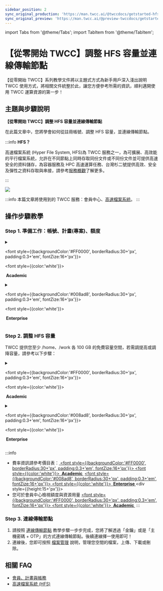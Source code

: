```yaml
---
sidebar_position: 2
sync_original_production: 'https://man.twcc.ai/@twccdocs/getstarted-hfs-adjust-connec-zh' 
sync_original_preview: 'https://man.twcc.ai/@preview-twccdocs/getstarted-hfs-adjust-connec-zh'
---
```


import Tabs from '@theme/Tabs';
import TabItem from '@theme/TabItem';


# 【從零開始 TWCC】調整 HFS 容量並連線傳輸節點

【從零開始 TWCC】系列教學文件將以主題式方式為新手用戶深入淺出說明 TWCC 使用方式，將相關文件統整於此，讓您方便參考所需的資訊，順利邁開使用 TWCC 運算資源的第一步！<i class="fa fa-hand-peace-o" aria-hidden="true"></i>

## 主題與步驟說明

**【從零開始 TWCC】調整 HFS 容量並連線傳輸節點**

在此篇文章中，您將學會如何從註冊帳號、調整 HFS 容量，並連線傳輸節點。


:::info
**HFS？**

高速檔案系統 (Hyper File System, HFS)為 TWCC 服務之一，為可擴展、高效能的平行檔案系統，允許在不同節點上同時存取同份文件或不同份文件並可提供高速安全的資料儲存，為容器服務及 HPC 高速運算任務、台灣杉二號提供高效、安全及彈性之資料存取與串接，請參考[<ins>服務概觀</ins>](https://man.twcc.ai/@twccdocs/doc-hfs-main-zh/%2F%40twccdocs%2Fhfs-overview-zh)了解更多。

::: 


![](https://i.imgur.com/4ggibe9.png)




:::info
本篇文章將使用到的 TWCC 服務：會員中心、[<ins>高速檔案系統</ins>](https://man.twcc.ai/@twccdocs/doc-hfs-main-zh)。
:::


## 操作步驟教學

### Step 1. 準備工作：帳號、計畫(專案)、額度

<!-- 1 start -->
<details class="docspoiler">

<summary>

<font style={{backgroundColor:'#FF0000', borderRadius:30+'px', padding:0.3+'em', fontZize:16+'px'}}>

<font style={{color:'white'}}>

<b>&nbsp;Academic&nbsp;</b>

</font>

</font>

</summary> 


1. [註冊帳號](https://iservice.nchc.org.tw/nchc_service/index.php?lang_type=)
2. 完成後，您可以[新申請計畫](https://man.twcc.ai/@twccdocs/doc-service-main-zh/https%3A%2F%2Fman.twcc.ai%2F%40twccdocs%2Fapply-project-and-credit-zh)，或請 [租戶管理員<i class="fa fa-question-circle" aria-hidden="true"></i>](https://man.twcc.ai/@twccdocs/role-main-zh/https%3A%2F%2Fman.twcc.ai%2F%40twccdocs%2Frole-overview-zh) 將您[加入已存在之計畫](https://man.twcc.ai/@twccdocs/doc-service-main-zh/https%3A%2F%2Fman.twcc.ai%2F%40twccdocs%2Fguide-service-manage-project-team-zh)。
3. 若您為租戶管理員，請為您的計畫[購買計畫額度](https://man.twcc.ai/@twccdocs/doc-service-main-zh/https%3A%2F%2Fman.twcc.ai%2F%40twccdocs%2FS17dwAja4%3Ftype%3Dview)，計畫需有額度才能建立並使用 TWCC 資源。
4. 若您為租戶管理員，額度申請完成後，可將計畫母錢包拆分成多個子錢包分配固定額度給成員使用，若無拆分則統一使用計畫母錢包扣抵額度。請參考 [計畫錢包管理](https://man.twcc.ai/@twccdocs/doc-service-main-zh/https%3A%2F%2Fman.twcc.ai%2F%40twccdocs%2Fguide-service-manage-project-wallet-zh) 了解更多。


</details>

<!-- Space -->

<div style={{height:15+'px'}}></div>

<!-- 2. start -->

<details class="docspoiler">

<summary>

<font style={{backgroundColor:'#008ad8', borderRadius:30+'px', padding:0.3+'em', fontZize:16+'px'}}>

<font style={{color:'white'}}> 

<b>&nbsp;Enterprise&nbsp;</b>

</font>

</font>

</summary>


1. [註冊帳號](https://tws.twcc.ai/)
2. 完成後，您可以
    - 申請[免費體驗專案](https://member.twcc.ai/module_page.php?module=nchc_service#nchc_service/nchc_service.php?action=trial_prj_apply_step0)，或
    - 聯絡業務 (sales@twsc.io) 我們將深入了解您的使用需求，並協助您新增使用專案與額度，或
    - 請 [租戶管理員<i class="fa fa-question-circle" aria-hidden="true"></i>](https://man.twcc.ai/@twccdocs/role-main-zh/https%3A%2F%2Fman.twcc.ai%2F%40twccdocs%2Frole-overview-zh) 將您[加入已存在之專案](https://man.twcc.ai/@twsdocs/doc-mber-pjct-blng-main-zh/https%3A%2F%2Fman.twcc.ai%2F%40twsdocs%2Fguide-service-manage-project-team-zh)。


</details>
<div style={{height:15+'px'}}></div>

### Step 2. 調整 HFS 容量

TWCC 提供您至少 /home、/work 各 100 GB 的免費容量空間，若需調提高或調降容量，請參考以下步驟：

<!-- 1 start -->


<details class="docspoiler">

<summary> 

<font style={{backgroundColor:'#FF0000', borderRadius:30+'px', padding:0.3+'em', fontZize:16+'px'}}>

<font style={{color:'white'}}>

 <b>&nbsp;Academic&nbsp;</b>
 
 </font>
 
 </font>
 
 </summary> 

    
1. 登入[會員中心](https://iservice.nchc.org.tw/nchc_service/index.php) > 選擇「會員中心」> 選擇「申購管理」> 選擇「高速檔案系統 (HFS)」
    
![](https://i.imgur.com/7j9JHPK.png)
    
2. 左半部提供容量、調整說明、個人空間使用現況；
   右半部 (上) 則可選擇變更付費綁定計畫，右半部 (下) 則可以輸入 /work 或 /home 欲購買的額度 > 點選「套用」> 點選「提交」，調整容量。

![](https://cos.twcc.ai/SYS-MANUAL/uploads/upload_958bb3f04232f8928263156f0798b13f.png)

</details>

<!-- Space -->

<div style={{height:15+'px'}}></div>

<!-- 2. start -->

<details class="docspoiler">

<summary>

<font style={{backgroundColor:'#008ad8', borderRadius:30+'px', padding:0.3+'em', fontZize:16+'px'}}>

<font style={{color:'white'}}> 

<b>&nbsp;Enterprise&nbsp;</b>
 
 </font>
 
 </font>
 
 </summary>

    
1. 登入[會員中心](https://iservice.nchc.org.tw/nchc_service/index.php) > 選擇「會員中心」> 選擇「申購管理」> 選擇「申購高速檔案系統 (HFS)」

![](https://i.imgur.com/IzCTOiD.png)

2. 左半部個人空間使用現況；
   右半部 (上) 提供調整說明、並可選擇變更付費綁定計畫，右半部 (下) 則可以拖曳數字的方式，調整 /work 或 /home 欲購買的額度 > 點選「提交」以調整容量。
    
![](https://cos.twcc.ai/SYS-MANUAL/uploads/upload_df824be235ea4480028561152af5c57d.png)


</details>
<div style={{height:15+'px'}}></div>

:::info
- 費率資訊請參考價目表：<a href="https://man.twcc.ai/@twccdocs/SJWlN3YDr?type=view#%E9%AB%98%E9%80%9F%E6%AA%94%E6%A1%88%E7%B3%BB%E7%B5%B1-Hyper-File-System-HFS">
<font style={{backgroundColor:'#FF0000', borderRadius:30+'px', padding:0.3+'em', fontZize:16+'px'}}>
<font style={{color:'white'}}> 
<b>&nbsp;Academic&nbsp;</b></font></font></a> <a href="https://man.twcc.ai/@twsdocs/pricing-zh#%E9%AB%98%E9%80%9F%E6%AA%94%E6%A1%88%E7%B3%BB%E7%B5%B1-Hyper-File-System-HFS">
<font style={{backgroundColor:'#008ad8', borderRadius:30+'px', padding:0.3+'em', fontZize:16+'px'}}>
<font style={{color:'white'}}> 
<b>&nbsp;Enterprise&nbsp;</b></font></font></a><div style={{height:15+'px'}}></div>
- 您可於會員中心檢視額度與資源用量 <a href="https://man.twcc.ai/@twccdocs/doc-service-main-zh/https%3A%2F%2Fman.twcc.ai%2F%40twccdocs%2Fguide-service-view-billing-resource-usage-zh"><font style={{backgroundColor:'#FF0000', borderRadius:30+'px', padding:0.3+'em', fontZize:16+'px'}}>
<font style={{color:'white'}}>  <b>&nbsp;Academic&nbsp;</b></font></font></a>
:::

### Step 3. 連線傳輸節點
    
1. 請按照 [連線傳輸節點](https://man.twcc.ai/@twccdocs/doc-hfs-main-zh/%2F%40twccdocs%2Fguide-hfs-connect-to-data-transfer-node-zh) 教學步驟一步步完成，您將了解透過「金鑰」或是「主機密碼 + OTP」的方式連線傳輸節點。後續連線擇一使用即可！
2. 連線後，您即可按照 [檔案管理](https://man.twcc.ai/@twccdocs/doc-hfs-main-zh/%2F%40twccdocs%2Fguide-hfs-manage-files-zh) 說明，管理您空間的檔案，上傳、下載或刪除。


## 相關 FAQ 
- [會員、計畫與帳務](https://man.twcc.ai/@twccdocs/faq-zh/https%3A%2F%2Fman.twcc.ai%2F%40twccdocs%2Ffaq-membership-project-billing-zh)
- [高速檔案系統 (HFS)](https://man.twcc.ai/@twccdocs/doc-hfs-main-zh)